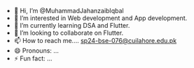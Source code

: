 - 👋 Hi, I’m @MuhammadJahanzaibIqbal
- 👀 I’m interested in Web development and App development.
- 🌱 I’m currently learning DSA and Flutter.
- 💞️ I’m looking to collaborate on Flutter.
- 📫 How to reach me.... sp24-bse-076@cuilahore.edu.pk
- 😄 Pronouns: ...
- ⚡ Fun fact: ...

<!---
MuhammadJahanzaibIqbal/MuhammadJahanzaibIqbal is a ✨ special ✨ repository because its `README.md` (this file) appears on your GitHub profile.
You can click the Preview link to take a look at your changes.
--->
